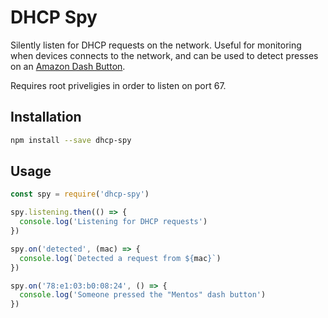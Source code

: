 # DHCP Spy

Silently listen for DHCP requests on the network. Useful for monitoring when devices connects to the network, and can be used to detect presses on an [Amazon Dash Button](https://www.amazon.co.uk/Amazon-Dash-Button/b?ie=UTF8&node=10833773031).

Requires root priveligies in order to listen on port 67.

## Installation

```sh
npm install --save dhcp-spy
```

## Usage

```js
const spy = require('dhcp-spy')

spy.listening.then(() => {
  console.log('Listening for DHCP requests')
})

spy.on('detected', (mac) => {
  console.log(`Detected a request from ${mac}`)
})

spy.on('78:e1:03:b0:08:24', () => {
  console.log('Someone pressed the "Mentos" dash button')
})
```

